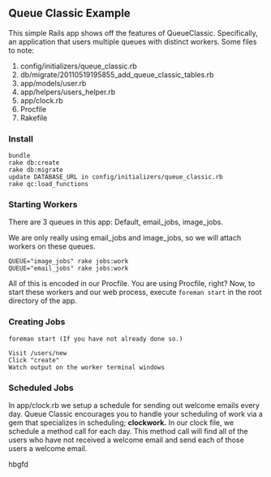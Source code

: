 ## Queue Classic Example

This simple Rails app shows off the features of QueueClassic. Specifically, an application that
users multiple queues with distinct workers. Some files to note:

1. config/initializers/queue_classic.rb
2. db/migrate/20110519195855_add_queue_classic_tables.rb
3. app/models/user.rb
4. app/helpers/users_helper.rb
5. app/clock.rb
6. Procfile
7. Rakefile

### Install

    bundle
    rake db:create
    rake db:migrate
    update DATABASE_URL in config/initializers/queue_classic.rb
    rake qc:load_functions

### Starting Workers

There are 3 queues in this app: Default, email_jobs, image_jobs.

We are only really using email_jobs and image_jobs, so we will attach workers on these queues.

    QUEUE="image_jobs" rake jobs:work
    QUEUE="email_jobs" rake jobs:work

All of this is encoded in our Procfile. You are using Procfile, right?
Now, to start these workers and our web process, execute `foreman start` in the root directory of the app.

### Creating Jobs

    foreman start (If you have not already done so.)

    Visit /users/new
    Click "create"
    Watch output on the worker terminal windows

### Scheduled Jobs

  In app/clock.rb we setup a schedule for sending out welcome emails every day.
  Queue Classic encourages you to handle your scheduling of work via a gem that
  specializes in scheduling; **clockwork.** In our clock file, we schedule a
  method call for each day. This method call will find all of the users who have
  not received a welcome email and send each of those users a welcome email.


hbgfd

